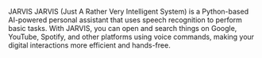 JARVIS
JARVIS (Just A Rather Very Intelligent System) is a Python-based AI-powered personal assistant that uses speech recognition to perform basic tasks. With JARVIS, you can open and search things on Google, YouTube, Spotify, and other platforms using voice commands, making your digital interactions more efficient and hands-free.
